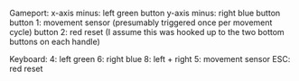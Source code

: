 Gameport:
x-axis minus: left green button
y-axis minus: right blue button
button 1: movement sensor (presumably triggered once per movement cycle)
button 2: red reset (I assume this was hooked up to the two bottom buttons on each handle)

Keyboard:
4: left green
6: right blue
8: left + right
5: movement sensor
ESC: red reset
